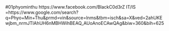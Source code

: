 <html> #01phyominthu https://www.facebook.com/BlackC0d3rZ IT/IS =https://www.google.com/search?q=Phyo+Min+Thu&prmd=vin&source=lnms&tbm=isch&sa=X&ved=2ahUKEwjbm_nrmJTlAhUH6nMBHWihBEAQ_AUoAnoECAwQAg&biw=360&bih=625 </html> 
